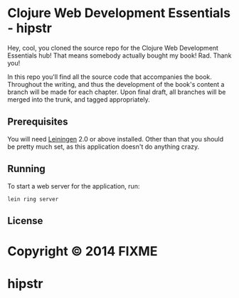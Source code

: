 # Clojure Web Development Essentials - hipstr

Hey, cool, you cloned the source repo for the Clojure Web Development Essentials hub! That means somebody actually bought my book! Rad. Thank you!

In this repo you'll find all the source code that accompanies the book. Throughout the writing, and thus the development of the book's content a branch will be made for each chapter. Upon final draft, all branches will be merged into the trunk, and tagged appropriately. 

## Prerequisites

You will need [Leiningen][1] 2.0 or above installed. Other than that you should be pretty much set, as this application doesn't do anything crazy.

[1]: https://github.com/technomancy/leiningen

## Running

To start a web server for the application, run:

    lein ring server

## License

Copyright © 2014 FIXME
=======
# hipstr
